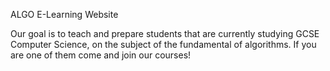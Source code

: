 ALGO E-Learning Website

Our goal is to teach and prepare students that are currently studying GCSE Computer Science, on the subject  of the fundamental of algorithms. If you are one of them come and join our courses!
